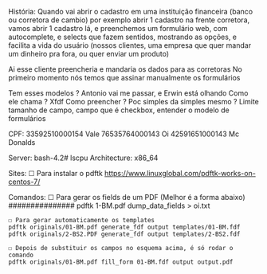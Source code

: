 História:
Quando vai abrir o cadastro em uma instituição financeira (banco ou corretora de cambio) por exemplo abrir 1 cadastro na frente corretora, vamos abrir 1 cadastro lá, e preenchemos um formulário web, com autocomplete, e selects que fazem sentidos, mostrando as opções, e facilita a vida do usuário (nossos clientes, uma empresa que quer mandar um dinheiro pra fora, ou quer enviar um produto)

Ai esse cliente preencheria e mandaria os dados para as corretoras
No primeiro momento nós temos que assinar manualmente os formulários

Tem esses modelos ? Antonio vai me passar, e Erwin está olhando 
Como ele chama ? Xfdf
Como preencher ? Poc simples da simples mesmo ?
Limite tamanho de campo, campo que é checkbox, entender o modelo de formulários

CPF:
    33592510000154 Vale
    76535764000143 Oi
    42591651000143 Mc Donalds

Server:
    bash-4.2# lscpu 
    Architecture:          x86_64

Sites:
    ☐ Para instalar o pdftk
    https://www.linuxglobal.com/pdftk-works-on-centos-7/

Comandos:
    ☐ Para gerar os fields de um PDF (Melhor é a forma abaixo)
    ############### pdftk 1-BM.pdf dump_data_fields > oi.txt

    ☐ Para gerar automaticamente os templates
    pdftk originals/01-BM.pdf generate_fdf output templates/01-BM.fdf
    pdftk originals/2-BS2.PDF generate_fdf output templates/2-BS2.fdf

    ☐ Depois de substituir os campos no esquema acima, é só rodar o comando
    pdftk originals/01-BM.pdf fill_form 01-BM.fdf output output.pdf

    
